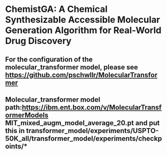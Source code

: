 # ChemistGA: A Chemical Synthesizable Accessible Molecular Generation Algorithm for Real-World Drug Discovery

## For the configuration of the molecular_transformer model, please see https://github.com/pschwllr/MolecularTransformer  

## Molecular_transformer model path:https://ibm.ent.box.com/v/MolecularTransformerModels MIT_mixed_augm_model_average_20.pt and put this in transformer_model/experiments/USPTO-50K_all/transformer_model/experiments/checkpoints/*
